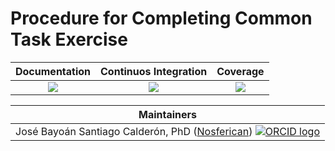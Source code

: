 # Procedure for Completing Common Task Exercise

| **Documentation** | **Continuos Integration** | **Coverage**    |
|:-----------------:|:-------------------------:|:---------------:|
| [![][ddi]][ddu]   | [![][bsi]][bsu]           | [![][cci]][ccu] |

| **Maintainers**   |
|:-----------------:|
| José Bayoán Santiago Calderón, PhD ([Nosferican](https://github.com/Nosferican)) [![ORCID logo][orcidi]][orcidu] |

<!-- CI -->

[bsi]: https://github.com/Nosferican/Procedure-for-Completing-Common-Task-Exercise/workflows/CI/badge.svg
[bsu]: https://github.com/Nosferican/Procedure-for-Completing-Common-Task-Exercise/actions?workflow=CI

<!-- Code Coverage -->

[cci]: https://codecov.io/gh/Nosferican/Procedure-for-Completing-Common-Task-Exercise/branch/main/graph/badge.svg
[ccu]: https://codecov.io/gh/Nosferican/Procedure-for-Completing-Common-Task-Exercise

<!-- Documentation -->

[ddi]: https://img.shields.io/badge/docs-dev-blue?style=plastic
[ddu]: https://Nosferican.github.io/Econometrics.jl/dev/

<!-- Maintainers -->

[orcidi]: https://orcid.org/sites/default/files/images/orcid_16x16.png
[orcidu]: https://orcid.org/0000-0002-8406-6175
